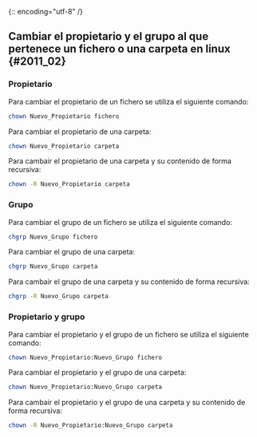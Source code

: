 {:: encoding="utf-8" /}
## Cambiar el propietario y el grupo al que pertenece un fichero o una carpeta en linux {#2011_02}

### Propietario
Para cambiar el propietario de un fichero se utiliza el siguiente comando:
``` bash
chown Nuevo_Propietario fichero
```

Para cambiar el propietario de una carpeta:
``` bash
chown Nuevo_Propietario carpeta
```

Para cambair el propietario de una carpeta y su contenido de forma recursiva:
``` bash
chown -R Nuevo_Propietario carpeta
```

### Grupo
Para cambiar el grupo de un fichero se utiliza el siguiente comando:
``` bash
chgrp Nuevo_Grupo fichero
```

Para cambiar el grupo de una carpeta:
``` bash
chgrp Nuevo_Grupo carpeta
```

Para cambair el grupo de una carpeta y su contenido de forma recursiva:
``` bash
chgrp -R Nuevo_Grupo carpeta
```

### Propietario y grupo
Para cambiar el propietario y el grupo de un fichero se utiliza el siguiente comando:
``` bash
chown Nuevo_Propietario:Nuevo_Grupo fichero
```

Para cambiar el propietario y el grupo de una carpeta:
``` bash
chown Nuevo_Propietario:Nuevo_Grupo carpeta
```

Para cambair el propietario y el grupo de una carpeta y su contenido de forma recursiva:
``` bash
chown -R Nuevo_Propietario:Nuevo_Grupo carpeta
```
